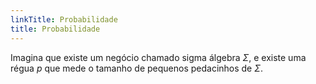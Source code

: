 ```yaml
---
linkTitle: Probabilidade
title: Probabilidade
---
```


Imagina que existe um negócio chamado sigma álgebra $\Sigma$, e existe uma régua $p$ que mede o tamanho de pequenos pedacinhos de $\Sigma$.
